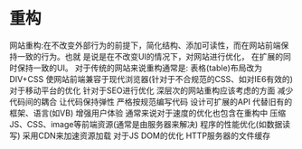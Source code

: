 # 重构

网站重构:在不改变外部行为的前提下，简化结构、添加可读性，而在网站前端保持一致的行为。也就 是说是在不改变UI的情况下，对网站进行优化，
在扩展的同时保持一致的UI。
对于传统的网站来说重构通常是:
表格(table)布局改为DIV+CSS 使网站前端兼容于现代浏览器(针对于不合规范的CSS、如对IE6有效的) 对于移动平台的优化
针对于SEO进行优化
深层次的网站重构应该考虑的方面
减少代码间的耦合
让代码保持弹性
严格按规范编写代码
设计可扩展的API
代替旧有的框架、语言(如VB)
增强用户体验
通常来说对于速度的优化也包含在重构中 压缩JS、CSS、image等前端资源(通常是由服务器来解决) 程序的性能优化(如数据读写)
采用CDN来加速资源加载
对于JS DOM的优化
HTTP服务器的文件缓存